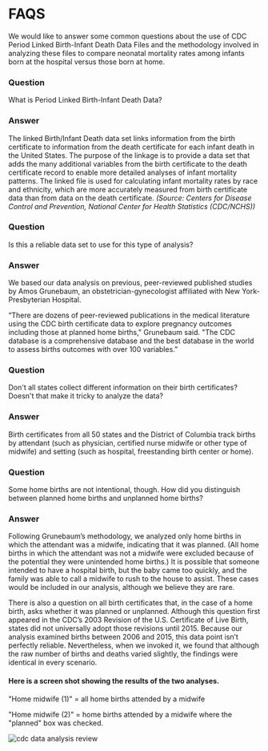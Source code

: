 # FAQS

We would like to answer some common questions about the use of CDC Period Linked Birth-Infant Death Data Files and the methodology involved in analyzing these files to compare neonatal mortality rates among infants born at the hospital versus those born at home.

### Question
What is Period Linked Birth-Infant Death Data?

### Answer
The linked Birth/Infant Death data set links information from the birth certificate to information from the death certificate for each infant death in the United States. The purpose of the linkage is to provide a data set that adds the many additional variables from the birth certificate to the death certificate record to enable more detailed analyses of infant mortality patterns. The linked file is used for calculating infant mortality rates by race and ethnicity, which are more accurately measured from birth certificate data than from data on the death certificate. *(Source: Centers for Disease Control and Prevention, National Center for Health Statistics (CDC/NCHS))*

### Question
Is this a reliable data set to use for this type of analysis?

### Answer
We based our data analysis on previous, peer-reviewed published studies by Amos Grunebaum, an obstetrician-gynecologist affiliated with New York-Presbyterian Hospital. 

“There are dozens of peer-reviewed publications in the medical literature using the CDC birth certificate data to explore pregnancy outcomes including those at planned home births," Grunebaum said. "The CDC database is a comprehensive database and the best database in the world to assess births outcomes with over 100 variables.”

### Question
Don't all states collect different information on their birth certificates? Doesn't that make it tricky to analyze the data?

### Answer
Birth certificates from all 50 states and the District of Columbia track births by attendant (such as physician, certified nurse midwife or other type of midwife) and setting (such as hospital, freestanding birth center or home).

### Question
Some home births are not intentional, though. How did you distinguish between planned home births and unplanned home births? 

### Answer
Following Grunebaum’s methodology, we analyzed only home births in which the attendant was a midwife, indicating that it was planned. (All home births in which the attendant was not a midwife were excluded because of the potential they were unintended home births.) It is possible that someone intended to have a hospital birth, but the baby came too quickly, and the family was able to call a midwife to rush to the house to assist. These cases would be included in our analysis, although we believe they are rare.

There is also a question on all birth certificates that, in the case of a home birth, asks whether it was planned or unplanned. Although this question first appeared in the CDC’s 2003 Revision of the U.S. Certificate of Live Birth, states did not universally adopt those revisions until 2015. Because our analysis examined births between 2006 and 2015, this data point isn’t perfectly reliable. Nevertheless, when we invoked it, we found that although the raw number of births and deaths varied slightly, the findings were identical in every scenario.

#### Here is a screen shot showing the results of the two analyses.
"Home midwife (1)" = all home births attended by a midwife

"Home midwife (2)" = home births attended by a midwife where the "planned" box was checked.

![cdc data analysis review](https://user-images.githubusercontent.com/13999863/50016954-aac5c600-ff98-11e8-8a95-81269a39f4c7.JPG)



